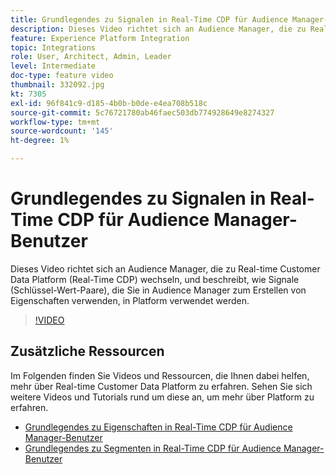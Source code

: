```yaml
---
title: Grundlegendes zu Signalen in Real-Time CDP für Audience Manager-Benutzer
description: Dieses Video richtet sich an Audience Manager, die zu Real-time Customer Data Platform (Real-Time CDP) wechseln, und beschreibt, wie Signale (Schlüssel-Wert-Paare), die Sie in Audience Manager zum Erstellen von Eigenschaften verwenden, in Platform verwendet werden.
feature: Experience Platform Integration
topic: Integrations
role: User, Architect, Admin, Leader
level: Intermediate
doc-type: feature video
thumbnail: 332092.jpg
kt: 7305
exl-id: 96f841c9-d185-4b0b-b0de-e4ea708b518c
source-git-commit: 5c76721780ab46faec503db774928649e8274327
workflow-type: tm+mt
source-wordcount: '145'
ht-degree: 1%

---
```


# Grundlegendes zu Signalen in Real-Time CDP für Audience Manager-Benutzer

Dieses Video richtet sich an Audience Manager, die zu Real-time Customer Data Platform (Real-Time CDP) wechseln, und beschreibt, wie Signale (Schlüssel-Wert-Paare), die Sie in Audience Manager zum Erstellen von Eigenschaften verwenden, in Platform verwendet werden.

>[!VIDEO](https://video.tv.adobe.com/v/332092/?quality=12&learn=on)

## Zusätzliche Ressourcen

Im Folgenden finden Sie Videos und Ressourcen, die Ihnen dabei helfen, mehr über Real-time Customer Data Platform zu erfahren. Sehen Sie sich weitere Videos und Tutorials rund um diese an, um mehr über Platform zu erfahren.

* [Grundlegendes zu Eigenschaften in Real-Time CDP für Audience Manager-Benutzer](https://experienceleague.adobe.com/docs/audience-manager-learn/tutorials/other-integrations/integrating-with-rtcdp/rtcdp-traits-for-aam-users.html?lang=de#other-integrations)
* [Grundlegendes zu Segmenten in Real-Time CDP für Audience Manager-Benutzer](https://experienceleague.adobe.com/docs/audience-manager-learn/tutorials/other-integrations/integrating-with-rtcdp/rtcdp-segments-for-aam-users.html?lang=de#other-integrations)
